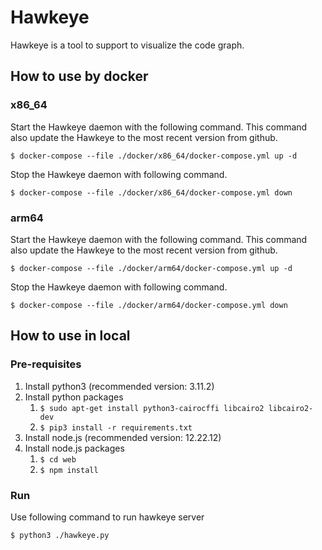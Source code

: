 # Hawkeye
Hawkeye is a tool to support to visualize the code graph.

## How to use by docker
### x86_64
Start the Hawkeye daemon with the following command. This command also update the Hawkeye to the most recent version from github.
```
$ docker-compose --file ./docker/x86_64/docker-compose.yml up -d
```

Stop the Hawkeye daemon with following command.
```
$ docker-compose --file ./docker/x86_64/docker-compose.yml down
```

### arm64
Start the Hawkeye daemon with the following command. This command also update the Hawkeye to the most recent version from github.
```
$ docker-compose --file ./docker/arm64/docker-compose.yml up -d
```

Stop the Hawkeye daemon with following command.
```
$ docker-compose --file ./docker/arm64/docker-compose.yml down
```

## How to use in local
### Pre-requisites
1. Install python3 (recommended version: 3.11.2)
2. Install python packages
    1. ```$ sudo apt-get install python3-cairocffi libcairo2 libcairo2-dev```
    2. ```$ pip3 install -r requirements.txt```
3. Install node.js (recommended version: 12.22.12)
4. Install node.js packages
    1. ```$ cd web```
    2. ```$ npm install```

### Run
Use following command to run hawkeye server
```
$ python3 ./hawkeye.py
```
